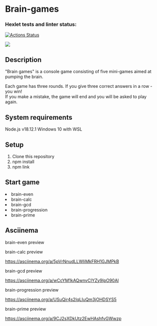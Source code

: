 <h1>Brain-games</h1>

### Hexlet tests and linter status:

[![Actions Status](https://github.com/Savelyii/frontend-project-44/workflows/hexlet-check/badge.svg)](https://github.com/Savelyii/frontend-project-44/actions)

<a href="https://codeclimate.com/github/Savelyii/frontend-project-44/maintainability"><img src="https://api.codeclimate.com/v1/badges/e58d0f3d88c77708c7a5/maintainability" /></a>

<h2>Description</h2>
"Brain games" is a console game consisting of five mini-games aimed at pumping the brain.

Each game has three rounds. If you give three correct answers in a row - you win!  
If you make a mistake, the game will end and you will be asked to play again.

<h2>System requirements</h2>
Node.js v18.12.1
Windows 10 with WSL

<h2>Setup</h2>

1. Сlone this repository
2. npm install
3. npm link

<h2>Start game</h2>
<li>brain-even</li>
<li>brain-calc</li>
<li>brain-gcd</li>
<li>brain-progression</li>
<li>brain-prime</li>

<h2>Asciinema</h2>

brain-even preview

<script id="asciicast-aAqZgY65mMh8gLKxkogiEf0An" src="https://asciinema.org/a/aAqZgY65mMh8gLKxkogiEf0An.js" async></script>

brain-calc preview

https://asciinema.org/a/5pVrNnudLLWIiMkFRH1GJMPkB

brain-gcd preview

https://asciinema.org/a/wCcYM1kAQwnvCIYZy9lpO90Al

brain-progression preview

https://asciinema.org/a/USuQir4s2IqLIuQm3jOHDSYS5

brain-prime preview

https://asciinema.org/a/9CJ2sXDkUtz2EwHAshfvGWwzp
